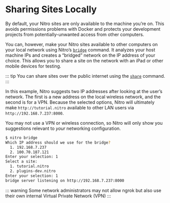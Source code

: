 # Sharing Sites Locally

By default, your Nitro sites are only available to the machine you’re on. This avoids permissions problems with Docker and protects your development projects from potentially-unwanted access from other computers.

You can, however, make your Nitro sites available to other computers on your local network using Nitro’s [`bridge`](commands.md#bridge) command. It analyzes your host machine IPs and creates a “bridged” network on the IP address of your choice. This allows you to share a site on the network with an iPad or other mobile devices for testing.

::: tip
You can share sites over the public internet using the [`share`](commands.md#share) command.
:::

In this example, Nitro suggests two IP addresses after looking at the user’s network. The first is a new address on the local wireless network, and the second is for a VPN. Because the selected options, Nitro will ultimately make `http://tutorial.nitro` available to other LAN users via `http://192.168.7.237:8000`.

You may not use a VPN or wireless connection, so Nitro will only show you suggestions relevant to *your* networking configuration.

```bash
$ nitro bridge
Which IP address should we use for the bridge?
  1. 192.168.7.237
  2. 100.70.187.121
Enter your selection: 1
Select a site:
  1. tutorial.nitro
  2. plugins-dev.nitro
Enter your selection: 1
bridge server listening on http://192.168.7.237:8000
```

::: warning
Some network administrators may not allow ngrok but also use their own internal Virtual Private Network (VPN)
:::
